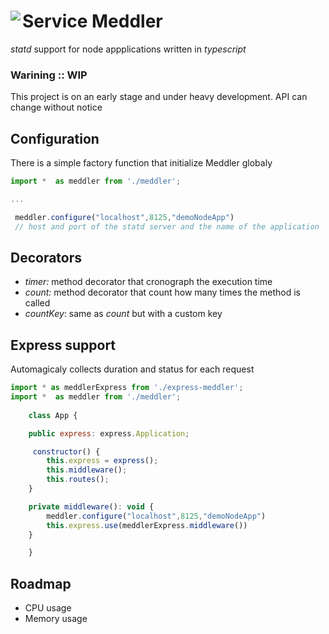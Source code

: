 # <img src="https://png.icons8.com/color/50/000000/old-woman-skin-type-3.png" align="left" valign="middle"> Service Meddler


*statd* support for node appplications written in _typescript_

### Warining :: WIP

This project is on an early stage and under heavy development. API can change without notice 

## Configuration

There is a simple factory function  that initialize Meddler globaly
```javascript
import *  as meddler from './meddler';

...

 meddler.configure("localhost",8125,"demoNodeApp") 
 // host and port of the statd server and the name of the application 

```

## Decorators

*   *timer:* method decorator that  cronograph the execution time
*   *count:* method decorator that count how many times the method is called
*   *countKey*: same as _count_ but with a custom key

## Express support

Automagicaly collects  duration and status for each request

```javascript
import * as meddlerExpress from './express-meddler';
import *  as meddler from './meddler';
    
    class App {

    public express: express.Application;

     constructor() {
        this.express = express();
        this.middleware();
        this.routes();
    }

    private middleware(): void {
        meddler.configure("localhost",8125,"demoNodeApp")
        this.express.use(meddlerExpress.middleware())
    }

    }
```

## Roadmap

*   CPU usage
*   Memory usage

